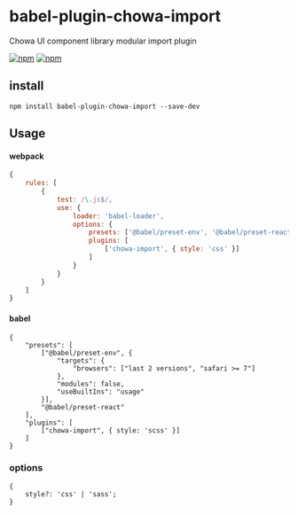 # babel-plugin-chowa-import

Chowa UI component library modular import plugin

[![npm](https://img.shields.io/npm/v/babel-plugin-chowa-import.svg)](https://www.npmjs.com/package/babel-plugin-chowa-import)
[![npm](https://img.shields.io/npm/dm/babel-plugin-chowa-import.svg)](https://www.npmjs.com/package/babel-plugin-chowa-import)

## install

```
npm install babel-plugin-chowa-import --save-dev
```

## Usage

#### webpack

```js
{
    rules: [
        {
            test: /\.js$/,
            use: {
                loader: 'babel-loader',
                options: {
                    presets: ['@babel/preset-env', '@babel/preset-react'],
                    plugins: [
                        ['chowa-import', { style: 'css' }]
                    ]
                }
            }
        }
    ]
}
```

#### babel

```
{
    "presets": [
        ["@babel/preset-env", {
            "targets": {
                "browsers": ["last 2 versions", "safari >= 7"]
            },
            "modules": false,
            "useBuiltIns": "usage"
        }],
        "@babel/preset-react"
    ],
    "plugins": [
        ["chowa-import", { style: 'scss' }]
    ]
}
```

### options

```
{
    style?: 'css' | 'sass';
}
```
